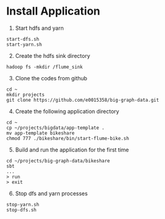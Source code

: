 # Install Application
1. Start hdfs and yarn
```
start-dfs.sh
start-yarn.sh
```

2. Create the hdfs sink directory
```
hadoop fs -mkdir /flume_sink
```

3. Clone the codes from github
```
cd ~
mkdir projects
git clone https://github.com/e0015358/big-graph-data.git
```

4. Create the following application directory
````
cd ~
cp ~/projects/bigdata/app-template .
mv app-template bikeshare
chmod 777 ./bikeshare/bin/start-flume-bike.sh
````

5. Build and run the application for the first time
```
cd ~/projects/big-graph-data/bikeshare
sbt
...
> run
> exit
```

6. Stop dfs and yarn processes
```
stop-yarn.sh
stop-dfs.sh
```